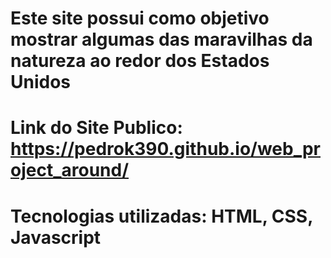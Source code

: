 # Este site possui como objetivo mostrar algumas das maravilhas da natureza ao redor dos Estados Unidos

# Link do Site Publico: https://pedrok390.github.io/web_project_around/

# Tecnologias utilizadas: HTML, CSS, Javascript
